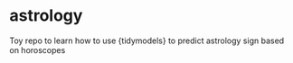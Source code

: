 # astrology
Toy repo to learn how to use {tidymodels} to predict astrology sign based on horoscopes
